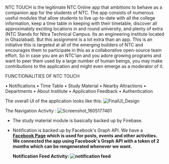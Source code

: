 NTC TOUCH  is the legitimate NTC Online app that ambitions to behave as a companion app for the students of NTC. The app consists of numerous useful modules that allow students to live up-to-date with all the college information, keep a time table in keeping with their timetable, discover all approximately exciting locations in and round university, and plenty of extra (NTC Stands for Nitra Technical Campus. Its an engineering institute located in Ghaziabad).
But this assignment is a lot extra than an app. This is an initiative this is targeted at all of the emerging builders of  NTC and encourages them to participate in this as a collaborative open-source team effort. So in case you are an  NTC’ian and you adore growing programs and want to peer them used by a large number of human beings, you may make contributions to the application and might even emerge as a moderator of it.


FUNCTIONALITIES OF NTC TOUCH

•    Notifications
•    Time Table
•    Study Material
•    Nearby Attractions
•    Departments
•    About Institute
•    Application Feedback
•    Authentication


The overall UI of the application looks like this:
![FinalUI_Design](https://user-images.githubusercontent.com/39314095/128759080-d4950a72-2fb9-410f-9ea3-51bf367bdf72.PNG)


The Navigation Activity :
![Screenshot_1605177461](https://user-images.githubusercontent.com/39314095/128759310-ed7fae61-9d41-4ec8-add6-2bfe1ce56cc8.png)



- The study material module is basically backed up by Firebase.
- Notification is backed up by Facebook's Graph API. We have a <b> <a href="https://www.facebook.com/NitraTechnicalCampus/" target="_blank">Facebook Page</a> which is used for posts, events and other activities. We connected the app using Facebook's Graph API with a token of 2 months which can be rengenerated whenever we want.
  
  <b> Notification Feed Activity: </b>
  ![notification feed](https://user-images.githubusercontent.com/39314095/128759382-61198152-d5b8-4433-816f-118f98d2dcd4.PNG)
  
  
  

  
  

